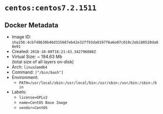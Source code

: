 # `centos:centos7.2.1511`

## Docker Metadata

- Image ID: `sha256:4cbf48630b46d315687eb42e32ff93da0197f6a6e07c010c2eb180528da80e91`
- Created: `2018-10-09T18:21:43.342796088Z`
- Virtual Size: ~ 194.63 Mb  
  (total size of all layers on-disk)
- Arch: `linux`/`amd64`
- Command: `["/bin/bash"]`
- Environment:
  - `PATH=/usr/local/sbin:/usr/local/bin:/usr/sbin:/usr/bin:/sbin:/bin`
- Labels:
  - `license=GPLv2`
  - `name=CentOS Base Image`
  - `vendor=CentOS`

